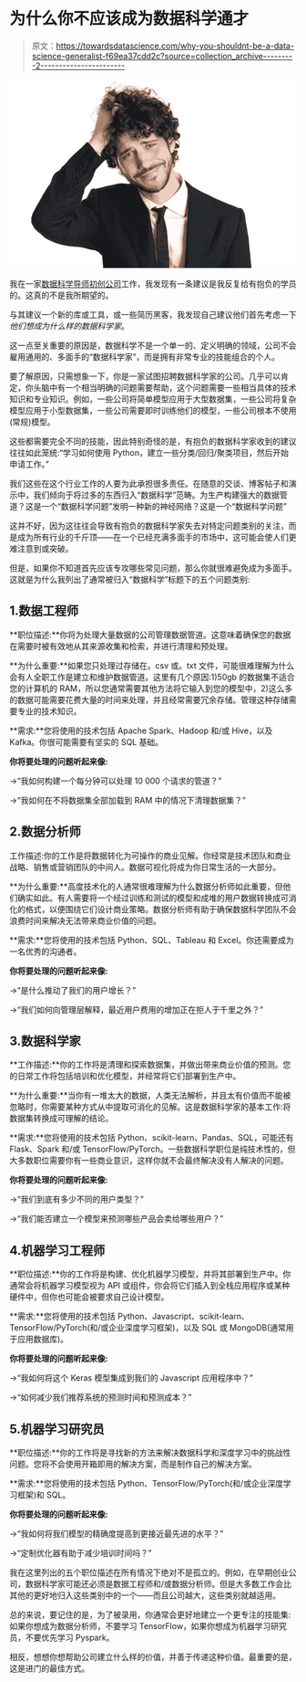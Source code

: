 # 为什么你不应该成为数据科学通才

> 原文：<https://towardsdatascience.com/why-you-shouldnt-be-a-data-science-generalist-f69ea37cdd2c?source=collection_archive---------2----------------------->

![](img/8aa38957057c410f7d7debfeec62ae13.png)

我在一家[数据科学导师初创公司](http://sharpestminds.com)工作，我发现有一条建议是我反复给有抱负的学员的。这真的不是我所期望的。

与其建议一个新的库或工具，或一些简历黑客，我发现自己建议他们首先考虑一下*他们想成为什么样的数据科学家*。

这一点至关重要的原因是，数据科学不是一个单一的、定义明确的领域，公司不会雇用通用的、多面手的“数据科学家”，而是拥有非常专业的技能组合的个人。

要了解原因，只需想象一下，你是一家试图招聘数据科学家的公司。几乎可以肯定，你头脑中有一个相当明确的问题需要帮助，这个问题需要一些相当具体的技术知识和专业知识。例如，一些公司将简单模型应用于大型数据集，一些公司将复杂模型应用于小型数据集，一些公司需要即时训练他们的模型，一些公司根本不使用(常规)模型。

这些都需要完全不同的技能，因此特别奇怪的是，有抱负的数据科学家收到的建议往往如此笼统:“学习如何使用 Python，建立一些分类/回归/聚类项目，然后开始申请工作。”

我们这些在这个行业工作的人要为此承担很多责任。在随意的交谈、博客帖子和演示中，我们倾向于将过多的东西归入“数据科学”范畴。为生产构建强大的数据管道？这是一个“数据科学问题”发明一种新的神经网络？这是一个“数据科学问题”

这并不好，因为这往往会导致有抱负的数据科学家失去对特定问题类别的关注，而是成为所有行业的千斤顶——在一个已经充满多面手的市场中，这可能会使人们更难注意到或突破。

但是，如果你不知道首先应该专攻哪些常见问题，那么你就很难避免成为多面手。这就是为什么我列出了通常被归入“数据科学”标题下的五个问题类别:

## 1.数据工程师

**职位描述:**你将为处理大量数据的公司管理数据管道。这意味着确保您的数据在需要时被有效地从其来源收集和检索，并进行清理和预处理。

**为什么重要:**如果您只处理过存储在。csv 或。txt 文件，可能很难理解为什么会有人全职工作是建立和维护数据管道。这里有几个原因:1)50gb 的数据集不适合您的计算机的 RAM，所以您通常需要其他方法将它输入到您的模型中，2)这么多的数据可能需要花费大量的时间来处理，并且经常需要冗余存储。管理这种存储需要专业的技术知识。

**需求:**您将使用的技术包括 Apache Spark、Hadoop 和/或 Hive，以及 Kafka。你很可能需要有坚实的 SQL 基础。

**你将要处理的问题听起来像:**

→“我如何构建一个每分钟可以处理 10 000 个请求的管道？”

→“我如何在不将数据集全部加载到 RAM 中的情况下清理数据集？”

## 2.数据分析师

工作描述:你的工作是将数据转化为可操作的商业见解。你经常是技术团队和商业战略、销售或营销团队的中间人。数据可视化将成为你日常生活的一大部分。

**为什么重要:**高度技术化的人通常很难理解为什么数据分析师如此重要，但他们确实如此。有人需要将一个经过训练和测试的模型和成堆的用户数据转换成可消化的格式，以便围绕它们设计商业策略。数据分析师有助于确保数据科学团队不会浪费时间来解决无法带来商业价值的问题。

**需求:**您将使用的技术包括 Python、SQL、Tableau 和 Excel。你还需要成为一名优秀的沟通者。

**你将要处理的问题听起来像:**

→“是什么推动了我们的用户增长？”

→“我们如何向管理层解释，最近用户费用的增加正在拒人于千里之外？”

## 3.数据科学家

**工作描述:**你的工作将是清理和探索数据集，并做出带来商业价值的预测。您的日常工作将包括培训和优化模型，并经常将它们部署到生产中。

**为什么重要:**当你有一堆太大的数据，人类无法解析，并且太有价值而不能被忽略时，你需要某种方式从中提取可消化的见解。这是数据科学家的基本工作:将数据集转换成可理解的结论。

**需求:**您将使用的技术包括 Python、scikit-learn、Pandas、SQL，可能还有 Flask、Spark 和/或 TensorFlow/PyTorch。一些数据科学职位是纯技术性的，但大多数职位需要你有一些商业意识，这样你就不会最终解决没有人解决的问题。

**你将要处理的问题听起来像:**

→“我们到底有多少不同的用户类型？”

→“我们能否建立一个模型来预测哪些产品会卖给哪些用户？”

## 4.机器学习工程师

**职位描述:**你的工作将是构建、优化机器学习模型，并将其部署到生产中。你通常会将机器学习模型视为 API 或组件，你会将它们插入到全栈应用程序或某种硬件中，但你也可能会被要求自己设计模型。

**需求:**您将使用的技术包括 Python、Javascript、scikit-learn、TensorFlow/PyTorch(和/或企业深度学习框架)，以及 SQL 或 MongoDB(通常用于应用数据库)。

**你将要处理的问题听起来像:**

→“我如何将这个 Keras 模型集成到我们的 Javascript 应用程序中？”

→“如何减少我们推荐系统的预测时间和预测成本？”

## 5.机器学习研究员

**职位描述:**你的工作将是寻找新的方法来解决数据科学和深度学习中的挑战性问题。您将不会使用开箱即用的解决方案，而是制作自己的解决方案。

**需求:**您将使用的技术包括 Python、TensorFlow/PyTorch(和/或企业深度学习框架)和 SQL。

**你将要处理的问题听起来像:**

→“我如何将我们模型的精确度提高到更接近最先进的水平？”

→“定制优化器有助于减少培训时间吗？”

我在这里列出的五个职位描述在所有情况下绝对不是孤立的。例如，在早期创业公司，数据科学家可能还必须是数据工程师和/或数据分析师。但是大多数工作会比其他的更好地归入这些类别中的一个——而且公司越大，这些类别就越适用。

总的来说，要记住的是，为了被录用，你通常会更好地建立一个更专注的技能集:如果你想成为数据分析师，不要学习 TensorFlow，如果你想成为机器学习研究员，不要优先学习 Pyspark。

相反，想想你想帮助公司建立什么样的价值，并善于传递这种价值。最重要的是，这是进门的最佳方式。